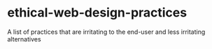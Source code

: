 # ethical-web-design-practices
A list of practices that are irritating to the end-user and less irritating alternatives
